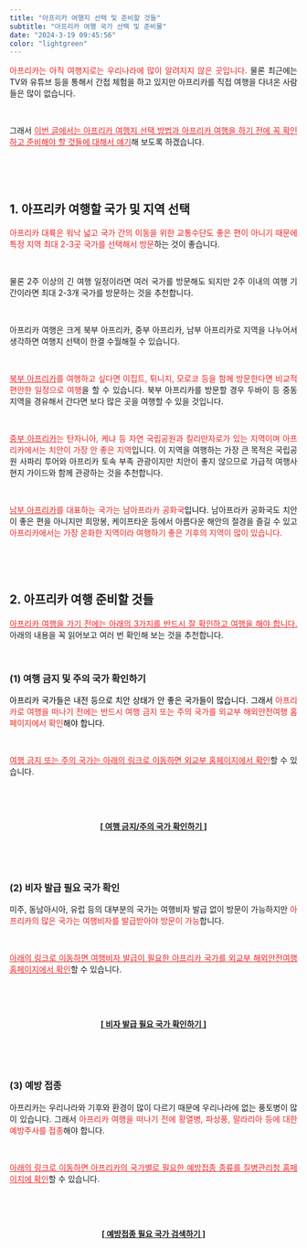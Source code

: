 ```yaml
---
title: "아프리카 여행지 선택 및 준비할 것들"
subtitle: "아프리카 여행 국가 선택 및 준비물"
date: "2024-3-19 09:45:56"
color: "lightgreen"
---
```



<p style="text-align: justify;" data-ke-size="size16"><span style="color: #ee2323;">아프리카는 아직 여행지로는 우리나라에 많이 알려지지 않은 곳입니다.</span> 물론 최근에는 TV와 유튜브 등을 통해서 간접 체험을 하고 있지만 아프리카를 직접 여행을 다녀온 사람들은 많이 없습니다.</p>
<p style="text-align: justify;" data-ke-size="size16"><br></p>
<p style="text-align: justify;" data-ke-size="size16">그래서 <span style="color: #ee2323;"><u>이번 글에서는 아프리카 여행지 선택 방법과 아프리카 여행을 하기 전에 꼭 확인하고 준비해야 할 것들에 대해서 얘기</u></span>해 보도록 하겠습니다.</p>
<p style="text-align: justify;" data-ke-size="size16"><br></p>
<p style="text-align: justify;" data-ke-size="size16"><br></p>
<h2 style="text-align: justify;" data-ke-size="size26"><b>1. 아프리카 여행할 국가 및 지역 선택</b></h2>
<p style="text-align: justify;" data-ke-size="size16"><span style="color: #ee2323;">아프리카 대륙은 워낙 넓고 국가 간의 이동을 위한 교통수단도 좋은 편이 아니기 때문에 특정 지역 최대 2-3곳 국가를 선택해서 방문</span>하는 것이 좋습니다.</p>
<p style="text-align: justify;" data-ke-size="size16"><br></p>
<p style="text-align: justify;" data-ke-size="size16">물론 2주 이상의 긴 여행 일정이라면 여러 국가를 방문해도 되지만 2주 이내의 여행 기간이라면 최대 2-3개 국가를 방문하는 것을 추천합니다.</p>
<p style="text-align: justify;" data-ke-size="size16"><br></p>
<p style="text-align: justify;" data-ke-size="size16">아프리카 여행은 크게 북부 아프리카, 중부 아프리카, 남부 아프리카로 지역을 나누어서 생각하면 여행지 선택이 한결 수월해질 수 있습니다.</p>
<p style="text-align: justify;" data-ke-size="size16"><br></p>
<p style="text-align: justify;" data-ke-size="size16"><span style="color: #ee2323;"><u>북부 아프리카</u>를 여행하고 싶다면 이집트, 튀니지, 모로코 등을 함께 방문한다면 비교적 편안한 일정으로 여행</span>을 할 수 있습니다. 북부 아프리카를 방문할 경우 두바이 등 중동 지역을 경유해서 간다면 보다 많은 곳을 여행할 수 있을 것입니다.</p>
<p style="text-align: justify;" data-ke-size="size16"><br></p>
<p style="text-align: justify;" data-ke-size="size16"><span style="color: #ee2323;"><u>중부 아프리카</u>는 탄자니아, 케냐 등 자연 국립공원과 킬리만자로가 있는 지역이며 아프리카에서는 치안이 가장 안 좋은 지역</span>입니다. 이 지역을 여행하는 가장 큰 목적은 국립공원 사파리 투어와 아프리카 토속 부족 관광이지만 치안이 좋지 않으므로 가급적 여행사 현지 가이드와 함께 관광하는 것을 추천합니다.</p>
<p style="text-align: justify;" data-ke-size="size16"><br></p>
<p style="text-align: justify;" data-ke-size="size16"><span style="color: #ee2323;"><u>남부 아프리카</u>를 대표하는 국가는 남아프라카 공화국<span style="color: #000000;">입니다.</span></span> 남아프라카 공화국도 치안이 좋은 편을 아니지만 희망봉, 케이프타운 등에서 아름다운 해안의 절경을 즐길 수 있고 <span style="color: #ee2323;">아프리카에서는 가장 온화한 지역이라 여행하기 좋은 기후의 지역이 많이 있습니다.</span></p>
<p style="text-align: justify;" data-ke-size="size16"><br></p>
<p style="text-align: justify;" data-ke-size="size16"><br></p>
<h2 style="text-align: justify;" data-ke-size="size26"><b> 2. 아프리카 여행 준비할 것들</b></h2>
<p style="text-align: justify;" data-ke-size="size16"><span style="color: #ee2323;"><u>아프리카 여행을 가기 전에는 아래의 3가지를 반드시 잘 확인하고 여행을 해야 합니다.</u></span> 아래의 내용을 꼭 읽어보고 여러 번 확인해 보는 것을 추천합니다.</p>
<p style="text-align: justify;" data-ke-size="size16"><br></p>
<h3 style="text-align: justify;" data-ke-size="size23"><b>(1) 여행 금지 및 주의 국가 확인하기</b></h3>
<p style="text-align: justify;" data-ke-size="size16"><span style="color: #000000;">아프리카 국가들은 내전 등으로 치안 상태가 안 좋은 국가들이 많습니다. 그래서 <span style="color: #ee2323;">아프리카로 여행을 떠나기 전에는 반드시 여행 금지 또는 주의 국가를 외교부 해외안전여행 홈페이지에서 확인</span>해야 합니다.</span></p>
<p style="text-align: justify;" data-ke-size="size16"><br></p>
<p style="text-align: justify;" data-ke-size="size16"><span style="color: #ee2323;"><u>여행 금지 또는 주의 국가는 아래의 링크로 이동하면 외교부 홈페이지에서 확인</u></span>할 수 있습니다.</p>
<p style="text-align: justify;" data-ke-size="size16"><br></p>
<p style="text-align: justify;" data-ke-size="size16"><br></p>
<p style="text-align: center;" data-ke-size="size18"><b><a href="https://www.0404.go.kr/dev/main.mofa">[ 여행 금지/주의 국가 확인하기 ]</a></b></p>
<p style="text-align: justify;" data-ke-size="size16"><br></p>
<p style="text-align: justify;" data-ke-size="size16"><br></p>
<h3 style="text-align: justify;" data-ke-size="size23"><b>(2) 비자 발급 필요 국가 확인</b></h3>
<p style="text-align: justify;" data-ke-size="size16">미주, 동남아시아, 유럽 등의 대부분의 국가는 여행비자 발급 없이 방문이 가능하지만 <span style="color: #ee2323;">아프리카의 많은 국가는 여행비자를 발급받아야 방문이 가능</span>합니다.</p>
<p style="text-align: justify;" data-ke-size="size16"><br></p>
<p style="text-align: justify;" data-ke-size="size16"><span style="color: #ee2323;"><u>아래의 링크로 이동하면 여행비자 발급이 필요한 아프리카 국가를 외교부 해외안전여행 홈페이지에서 확인</u></span>할 수 있습니다.</p>
<p style="text-align: justify;" data-ke-size="size16"><br></p>
<p style="text-align: justify;" data-ke-size="size16"><br></p>
<p style="text-align: center;" data-ke-size="size18"><b><a href="https://www.0404.go.kr/consulate/visa.jsp">[ 비자 발급 필요 국가 확인하기 ]</a></b></p>
<p style="text-align: justify;" data-ke-size="size16"><br></p>
<p style="text-align: justify;" data-ke-size="size16"><br></p>
<h3 style="text-align: justify;" data-ke-size="size23"><b>(3) 예방 접종</b></h3>
<p style="text-align: justify;" data-ke-size="size16">아프리카는 우리나라와 기후와 환경이 많이 다르기 때문에 우리나라에 없는 풍토병이 많이 있습니다. 그래서 <span style="color: #ee2323;">아프리카 여행을 떠나기 전에 황열병, 파상풍, 말라리아 등에 대한 예방주사를 접종</span>해야 합니다.</p>
<p style="text-align: justify;" data-ke-size="size16"><br></p>
<p style="text-align: justify;" data-ke-size="size16"><span style="color: #ee2323;"><u>아래의 링크로 이동하면 아프리카의 국가별로 필요한 예방접종 종류를 질병관리청 홈페이지에 확인</u></span>할 수 있습니다.</p>
<p style="text-align: justify;" data-ke-size="size16"><br></p>
<p style="text-align: justify;" data-ke-size="size16"><br></p>
<p style="text-align: center;" data-ke-size="size18"><b><a href="https://nqs.kdca.go.kr/nqs/vaccination.do?gubun=schedule">[ 예방접종 필요 국가 검색하기 ]</a></b></p>
<p style="text-align: justify;" data-ke-size="size16"><br></p>
<p style="text-align: justify;" data-ke-size="size16"><br></p>
